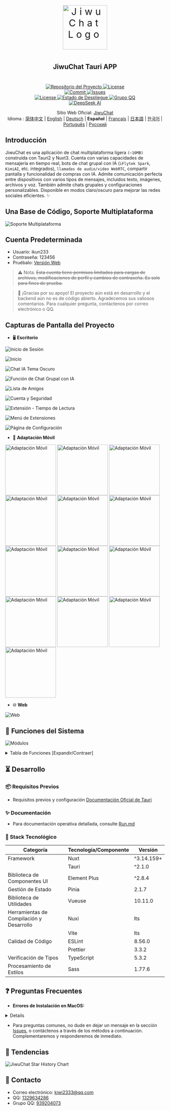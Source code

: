 <div align=center>
 <div align=center margin="10em" style="margin:4em 0 0 0;font-size: 30px;letter-spacing:0.3em;">
<img src="./jiwuchat-tauri.png" width="140px" height="140px" alt="JiwuChat Logo" align=center />
 </div>
 <h2 align=center style="margin: 2em 0;">JiwuChat Tauri APP</h2>

<div>
      <a href="https://github.com/Kiwi233333/JiwuChat" target="_blank">
        <img class="disabled-img-view" src="https://img.shields.io/badge/Github-Repositorio%20del%20Proyecto-blueviolet.svg?style=plasticr" alt="Repositorio del Proyecto" >
      </a>
      <a href="https://github.com/Kiwi233333/JiwuChat/stargazers" target="_blank">
        <img class="disabled-img-view" alt="License"
          src="https://img.shields.io/github/stars/Kiwi233333/JiwuChat.svg?style=social">
      </a>
    </div>
    <div>
      <a href="https://github.com/Kiwi233333/JiwuChat/commits" target="_blank">
        <img class="disabled-img-view" alt="Commit"
          src="https://img.shields.io/github/commit-activity/m/Kiwi233333/JiwuChat">
      </a>
      <a href="https://github.com/Kiwi233333/JiwuChat/issues" target="_blank">
        <img class="disabled-img-view" alt="Issues" src="https://img.shields.io/github/issues/Kiwi233333/JiwuChat">
      </a>
    </div>
    <div>
      <a href="`https://github.com/Kiwi233333/JiwuChat/blob/main/LICENSE`" target="_blank">
          <img class="disabled-img-view" alt="License"
          src="https://img.shields.io/github/license/Kiwi233333/JiwuChat">
      </a>
      <a href="https://app.netlify.com/sites/jiwuchat/deploys" target="_blank">
          <img src="https://api.netlify.com/api/v1/badges/b68ad9ac-53e5-4c5a-ac56-a8882ffe7697/deploy-status" alt="Estado de Despliegue"/>
      </a>
      <a href="https://qm.qq.com/q/iSaETNVdKw" target="_blank">
        <img src="https://img.shields.io/badge/Grupo%20QQ:939204073 -blue?logo=tencentqq&logoColor=white" alt="Grupo QQ"/>
      </a>
    </div>
    <div>
      <a href="https://www.deepseek.com/" target="_blank" style="margin: 2px;">
        <img alt="DeepSeek AI" src="https://github.com/deepseek-ai/DeepSeek-V2/blob/main/figures/badge.svg?raw=true" />
      </a>
    </div>

Sitio Web Oficial: [JiwuChat](https://blog.jiwuchat.top/) <br> Idioma : [简体中文](../README.md) | [English](./README.en.md) | [Deutsch](./README.de.md) | **Español** | [Français](./README.fr.md) | [日本語](./README.ja.md) | [한국어](./README.ko.md) | [Português](./README.pt.md) | [Русский](./README.ru.md)

</div>

## Introducción

JiwuChat es una aplicación de chat multiplataforma ligera `(~10MB)` construida con Tauri2 y Nuxt3. Cuenta con varias capacidades de mensajería en tiempo real, bots de chat grupal con IA (`iFlytek Spark`, `KimiAI`, etc. integrados), `llamadas de audio/video WebRTC`, compartir pantalla y funcionalidad de compras con IA. Admite comunicación perfecta entre dispositivos con varios tipos de mensajes, incluidos texto, imágenes, archivos y voz. También admite chats grupales y configuraciones personalizables. Disponible en modos claro/oscuro para mejorar las redes sociales eficientes. ✨

## Una Base de Código, Soporte Multiplataforma

![Soporte Multiplataforma](./previews.png)

## Cuenta Predeterminada

- Usuario: ikun233
- Contraseña: 123456
- Pruébalo: [Versión Web](https://jiwuchat.top/)

> ⚠ Nota: ~~Esta cuenta tiene permisos limitados para cargas de archivos, modificaciones de perfil y cambios de contraseña. Es solo para fines de prueba.~~

> 👀 ¡Gracias por su apoyo! El proyecto aún está en desarrollo y el backend aún no es de código abierto. Agradecemos sus valiosos comentarios. Para cualquier pregunta, contáctenos por correo electrónico o QQ.

## Capturas de Pantalla del Proyecto

- 🖥️ **Escritorio**

![Inicio de Sesión](desktop/login.png)

![Inicio](./desktop/home.png)

![Chat IA Tema Oscuro](./desktop/home_ai_dark.png)

![Función de Chat Grupal con IA](./desktop/ai.png)

![Lista de Amigos](./desktop/friend.png)

![Cuenta y Seguridad](./desktop/safe.png)

![Extensión - Tiempo de Lectura](./desktop/extention_book.png)

![Menú de Extensiones](./desktop/extention_menu.png)

![Página de Configuración](./desktop/setting.png)

- 📱 **Adaptación Móvil**

<div>
 <img src="./mobile/chat12.png" width = "160" style="display:inline-block;" alt="Adaptación Móvil" align=center />
 <img src="./mobile/chat14.png" width = "160" style="display:inline-block;" alt="Adaptación Móvil" align=center />
 <img src="./mobile/chat13.png" width = "160" style="display:inline-block;" alt="Adaptación Móvil" align=center />
 <img src="./chat7.png" width = "160" style="display:inline-block;" alt="Adaptación Móvil" align=center />
 <img src="./rtc2.png" width = "160" style="display:inline-block;" alt="Adaptación Móvil" align=center />
 <img src="./rtc_remove_desktop.png" width = "160" style="display:inline-block;" alt="Adaptación Móvil" align=center />
 <img src="./mobile/chat8.png" width = "160" style="display:inline-block;" alt="Adaptación Móvil" align=center />
 <img src="./mobile/chat10.png" width = "160" style="display:inline-block;" alt="Adaptación Móvil" align=center />
 <img src="./mobile/chat15.png" width = "160" style="display:inline-block;" alt="Adaptación Móvil" align=center />
 <img src="./mobile/chat11.png" width = "160" style="display:inline-block;" alt="Adaptación Móvil" align=center />
 <img src="./mobile/chat17.png" width = "160" style="display:inline-block;" alt="Adaptación Móvil" align=center />
 <img src="./mobile/chat16.png" width = "160" style="display:inline-block;" alt="Adaptación Móvil" align=center />
 <img src="./mobile/chat9.png" width = "160" style="display:inline-block;" alt="Adaptación Móvil" align=center />
</div>

- 🌐 **Web**

![Web](./web/login.png)

## 🌌 Funciones del Sistema

![Módulos](./JiwuChat%20功能导图.png)

<details>
  <summary>Tabla de Funciones [Expandir/Contraer]</summary>

| Módulo                    | Submódulo                     | Descripción de Función                                                                                                                                 | Estado |
| ------------------------- | ----------------------------- | ------------------------------------------------------------------------------------------------------------------------------------------------------ | ------ |
| Módulo de Usuario         | Gestión de Cuentas            | Registro de usuario, inicio de sesión, selección de cuenta de inicio de sesión histórica                                                               | ✅     |
|                           | Seguridad de Cuenta           | Recordatorio de vinculación de correo/teléfono, gestión de dispositivos, verificación de seguridad de cuenta                                           | ✅     |
| Módulo de Mensajes        | Chat Básico                   | Mensajes de texto, mensajes de imagen, mensajes de video, cargas de archivos, retiro de mensajes, estado de lectura de mensajes                        | ✅     |
|                           | Sincronización de Datos       | Sincronización de mensajes entre dispositivos, sincronización del estado de lectura                                                                    | ✅     |
|                           | Chat Avanzado                 | Respuestas con citas, menciones @, anuncios, reeditar mensajes retirados                                                                               | ✅     |
| Módulo de Sesiones        | Gestión de Sesiones           | Lista de sesiones, anclar sesiones, ocultar sesiones, estadísticas de no leídos, ordenar sesiones                                                      | ✅     |
| Módulo de Chat Grupal     | Operaciones de Grupo          | Crear chat grupal, abandonar chat grupal, ver detalles del chat grupal                                                                                 | ✅     |
|                           | Gestión de Miembros del Grupo | Gestionar miembros del grupo, establecer administradores, revocar administradores, obtener lista @                                                     | ✅     |
| Módulo de Contactos       | Operaciones de Amigos         | Solicitudes de amistad, búsqueda de amigos, lista de amigos, rechazar solicitudes de amistad, eliminar amigos                                          | ✅     |
|                           | Perfil y Notificaciones       | Ver detalles de amigos, estadísticas de solicitudes no leídas                                                                                          | ✅     |
| Módulo de IA              | Funciones de Chat             | Chat privado con IA, chat grupal con IA, chat simultáneo con múltiples IA                                                                              | ✅     |
|                           | Gestión de Modelos            | Soporte para Gemini, Kimi AI, DeepSeek, Silicon Flow y otros proveedores, lista de modelos, cálculo de tokens                                          | ✅     |
|                           | Función Plaza                 | Exhibición de plaza de robots IA                                                                                                                       | ✅     |
| Módulo de Comunicación    | Llamadas de Audio/Video       | Llamadas de voz basadas en WebRTC, videollamadas, compartir pantalla                                                                                   | ✅     |
|                           | Historial de Llamadas         | Actualizaciones del estado de llamadas, registros de colgado                                                                                           | ✅     |
| Sistema de Notificaciones | Notificaciones de Mensajes    | Notificaciones de escritorio, alertas de bandeja del sistema, configuración de tonos, no molestar                                                      | ✅     |
| Funciones de Extensión    | Integración Integral          | Integración de tienda, integración de blog, panel de registro de actualizaciones                                                                       | ✅     |
| Otros Módulos             | Otras Funciones               | Funciones de chat social, funciones de compras con IA, gestión de descargas de archivos, herramientas de traducción (traducción IA/traducción Tencent) | ✅     |
|                           | Archivos y Reproducción       | Visor de imágenes, reproductor de video, descarga de archivos, carga de imágenes por lotes                                                             | ✅     |
|                           | Configuración de Tema         | Cambio de tema claro/oscuro, seguir tema del sistema, configuración de fuente, diseño adaptativo                                                       | ✅     |
|                           | Compatibilidad de Plataforma  | Adaptación para Windows, MacOS, Linux, Android, Web                                                                                                    | ✅     |

</details>

## ⏳ Desarrollo

### 📦 Requisitos Previos

- Requisitos previos y configuración [Documentación Oficial de Tauri](https://tauri.app/es/start/prerequisites/)

### ✨ Documentación

- Para documentación operativa detallada, consulte [Run.md](../Run.md)

### 🔧 Stack Tecnológico

| Categoría                                | Tecnología/Componente | Versión    |
| ---------------------------------------- | --------------------- | ---------- |
| Framework                                | Nuxt                  | ^3.14.159+ |
|                                          | Tauri                 | ^2.1.0     |
| Biblioteca de Componentes UI             | Element Plus          | ^2.8.4     |
| Gestión de Estado                        | Pinia                 | 2.1.7      |
| Biblioteca de Utilidades                 | Vueuse                | 10.11.0    |
| Herramientas de Compilación y Desarrollo | Nuxi                  | lts        |
|                                          | Vite                  | lts        |
| Calidad de Código                        | ESLint                | 8.56.0     |
|                                          | Prettier              | 3.3.2      |
| Verificación de Tipos                    | TypeScript            | 5.3.2      |
| Procesamiento de Estilos                 | Sass                  | 1.77.6     |

## ❓ Preguntas Frecuentes

- **Errores de Instalación en MacOS:**

<!-- Contraer -->
<details>
Al descargar e instalar este proyecto en macOS, puede encontrar mensajes como "El paquete de instalación está dañado" o problemas relacionados con certificados debido a los mecanismos de seguridad del sistema. Siga estos pasos:

1. Abra「Configuración del Sistema」-「Privacidad y Seguridad」y marque la opción para permitir que se ejecuten aplicaciones descargadas de "Cualquier lugar" (como se muestra en: img_10.png).
2. Si persisten los errores, ejecute los siguientes comandos en Terminal:

   **Antes de la instalación:**

   ```shell
   sudo xattr -rd com.apple.quarantine /ruta/al/instalador/nombre-del-instalador
   ```

   **Si ya está instalado:**

   ```shell
   sudo xattr -r -d com.apple.quarantine /Applications/NombreDeLaApp.app
   ```

</details>

- Para preguntas comunes, no dude en dejar un mensaje en la sección [Issues](https://github.com/KiWi233333/JiwuChat/Issues), o contáctenos a través de los métodos a continuación. Complementaremos y responderemos de inmediato.

## 🦾 Tendencias

![JiwuChat Star History Chart](https://api.star-history.com/svg?repos=KiWi233333/JiwuChat&type=Date)

## 💬 Contacto

- Correo electrónico: [kiwi2333@qq.com](mailto:kiwi2333@qq.com)
- QQ: [1329634286](https://wpa.qq.com/msgrd?v=3&uin=1329634286&site=qqq&menu=yes)
- Grupo QQ: [939204073](https://qm.qq.com/q/iSaETNVdKw)
